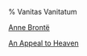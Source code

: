 % Vanitas Vanitatum

[Anne Brontë ](http://digital.library.upenn.edu/women/bronte/poems/pba-vanitas.html)

[An Appeal to Heaven](https://tile.loc.gov/storage-services/service/rbc/rbpe/rbpe33/rbpe337/33700100/001dr.jpg)